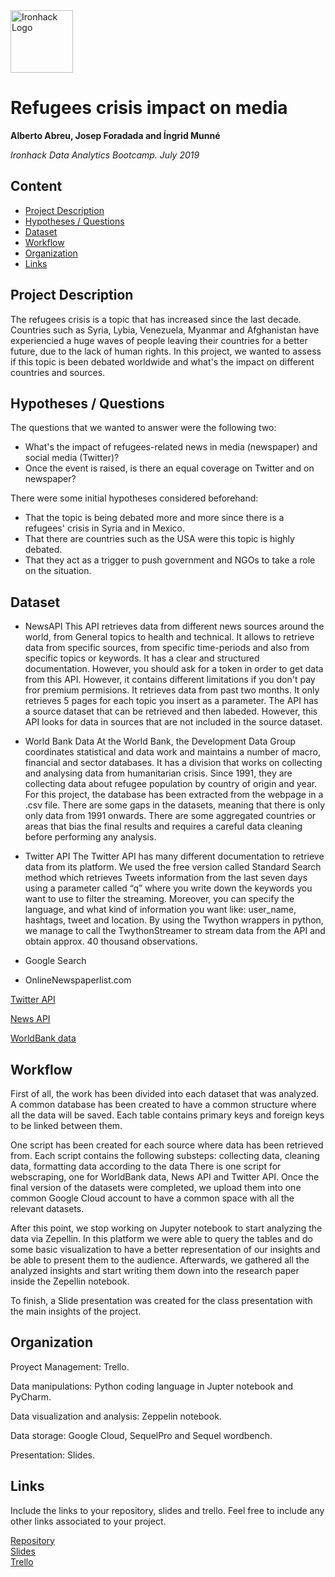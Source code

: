 <img src="https://bit.ly/2VnXWr2" alt="Ironhack Logo" width="100"/>

# Refugees crisis impact on media 
**Alberto Abreu, Josep Foradada and Íngrid Munné**

*Ironhack Data Analytics Bootcamp. July 2019*

## Content
- [Project Description](#project-description)
- [Hypotheses / Questions](#hypotheses-/-questions)
- [Dataset](#dataset)
- [Workflow](#workflow)
- [Organization](#organization)
- [Links](#links)

<a name="project-description"></a>

## Project Description

The refugees crisis is a topic that has increased since the last decade. Countries such as Syria, Lybia, Venezuela, Myanmar and Afghanistan have experiencied a huge waves of people leaving their countries for a better future, due to the lack of human rights. 
In this project, we wanted to assess if this topic is been debated worldwide and what's the impact on different countries and sources. 

<a name="hypotheses-/-questions"></a>

## Hypotheses / Questions

The questions that we wanted to answer were the following two: 

- What's the impact of refugees-related news in media (newspaper) and social media (Twitter)?
- Once the event is raised, is there an equal coverage on Twitter and on newspaper?

There were some initial hypotheses considered beforehand: 

- That the topic is being debated more and more since there is a refugees' crisis in Syria and in Mexico.  
- That there are countries such as the USA were this topic is highly debated. 
- That they act as a trigger to push government and NGOs to take a role on the situation. 

<a name="dataset"></a>

## Dataset

- NewsAPI
    This API retrieves data from different news sources around the world, from General topics to health and technical. It allows to retrieve data from specific sources, from specific time-periods and also from specific topics or keywords. It has a clear and structured documentation. However, you should ask for a token in order to get data from this API. However, it contains different limitations if you don't pay fror premium permisions.
    It retrieves data from past two months. 
    It only retrieves 5 pages for each topic you insert as a parameter. 
    The API has a source dataset that can be retrieved and then labeded. However, this API looks for data in sources that are not included in the source dataset. 
    
- World Bank Data 
    At the World Bank, the Development Data Group coordinates statistical and data work and maintains a number of macro, financial and sector databases. It has a division that works on collecting and analysing data from humanitarian crisis. Since 1991, they are collecting data about refugee population by country of origin and year. 
    For this project, the database has been extracted from the webpage in a .csv file. 
    There are some gaps in the datasets, meaning that there is only only data from 1991 onwards. 
    There are some aggregated countries or areas that bias the final results and requires a careful data cleaning before performing any analysis. 

- Twitter API 
    The Twitter API has many different documentation to retrieve data from its platform. We used the free version called Standard Search method which retrieves Tweets information from the last seven days using a parameter called “q” where you write down the keywords you want to use to filter the streaming. Moreover, you can specify the language, and what kind of information you want like: user_name, hashtags, tweet and location.
     By using the Twython wrappers in python, we manage to call the TwythonStreamer to stream data from the API and obtain approx. 40 thousand observations.

- Google Search 



- OnlineNewspaperlist.com 


[Twitter API](https://developer.twitter.com/en/docs.html) 

[News API](https://newsapi.org/) 

[WorldBank data](https://data.worldbank.org/indicator/SM.POP.REFG.OR) 

<a name="workflow"></a>

## Workflow

First of all, the work has been divided into each dataset that was analyzed. A common database has been created to have a common structure where all the data will be saved. Each table contains primary keys and foreign keys to be linked between them. 

One script has been created for each source where data has been retrieved from. Each script contains the following substeps: collecting data, cleaning data, formatting data according to the data There is one script for webscraping, one for WorldBank data, News API and Twitter API. Once the final version of the datasets were completed, we upload them into one common Google Cloud account to have a common space with all the relevant datasets. 

After this point, we stop working on Jupyter notebook to start analyzing the data via Zepellin. In this platform we were able to query the tables and do some basic visualization to have a better representation of our insights and be able to present them to the audience. Afterwards, we gathered all the analyzed insights and start writing them down into the research paper inside the Zepellin notebook. 

To finish, a Slide presentation was created for the class presentation with the main insights of the project. 

<a name="organization"></a>

## Organization

Proyect Management: Trello.

Data manipulations: Python coding language in Jupter notebook and PyCharm. 

Data visualization and analysis: Zeppelin notebook.

Data storage: Google Cloud, SequelPro and Sequel wordbench.

Presentation: Slides.

<a name="links"></a>

## Links
Include the links to your repository, slides and trello. Feel free to include any other links associated to your project. 

[Repository](https://github.com/albertoabreu91/Project-Week-3-Data-Thieves)  
[Slides](https://slides.com/ingridmunnecollado/project-3refugees-and-media)  
[Trello](https://trello.com/b/viApEXtv/ih-da-project-3)  
